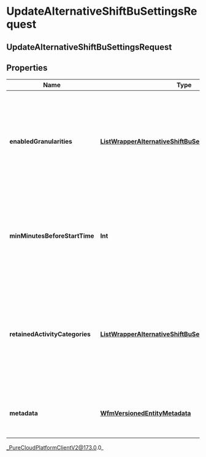 # UpdateAlternativeShiftBuSettingsRequest

## UpdateAlternativeShiftBuSettingsRequest

## Properties

|Name | Type | Description | Notes|
|------------ | ------------- | ------------- | -------------|
| **enabledGranularities** | [**ListWrapperAlternativeShiftBuSettingsGranularity**](ListWrapperAlternativeShiftBuSettingsGranularity) | The granularity at which alternative shifts is allowed. An empty list as the wrapped value will indicate alternative shifts is disabled | [optional] |
| **minMinutesBeforeStartTime** | **Int** | The minimum number of minutes before the start of a shift that an alternative shift can be automatically approved | [optional] |
| **retainedActivityCategories** | [**ListWrapperAlternativeShiftBuSettingsActivityCategory**](ListWrapperAlternativeShiftBuSettingsActivityCategory) | Categories of activities that are required to remain at the same time slot for the alternative shifts offered. An empty list indicates no retained activities | [optional] |
| **metadata** | [**WfmVersionedEntityMetadata**](WfmVersionedEntityMetadata) | Version metadata for this business unit&#39;s alternative shift settings | |



_PureCloudPlatformClientV2@173.0.0_

